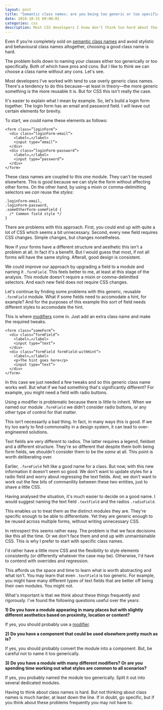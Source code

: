 ```yaml
---
layout: post
title: "Semantic class names: are you being too generic or too specific?"
date: 2016-10-31 09:00:01
categories: css
description: Most CSS developers I know don't think too hard about their choice of class names. In this article we'll take a good look at the impact of our choices.
---
```


Even if you’re completely sold on [semantic class names](http://maintainablecss.com/chapters/semantics/) and avoid stylistic and behavioural class names altogether, choosing a good class name is hard.

The problem boils down to naming your classes either too generically or too specifically. Both of which have pros and cons. But I like to think we can choose a class name without any cons. Let's see.

Most developers I've worked with tend to use overly generic class names. There's a tendency to do this because&mdash;at least in theory&mdash;the more generic something is the more reusable it is. But for CSS this isn't really the case.

It's easier to explain what I mean by example. So, let's build a login form together. The login form has an email and password field. I will leave out certain elements for brevity.

To start, we could name these elements as follows:

    <form class=”loginForm”>
      <div class=”loginForm-email”>
        <label>…</label>
        <input type=”email”>
      </div>
      <div class=”loginForm-password”>
        <label>…</label>
        <input type=”password”>
      </div>
    </form>

These class names are coupled to this one module. They can't be reused elsewhere. This is good because we can style the form without affecting other forms. On the other hand, by using a mixin or comma-delimitting selectors we *can* reuse the *styles*:

    .loginForm-email,
    .loginForm-password,
    .someOtherForm-someField {
      /* Common field style */
    }

There are problems with this approach. First, you could end up with quite a lot of CSS which seems a bit unnecessary. Second, every new field requires CSS changes. Simple changes, but changes nonetheless.

Now if your forms have a different structure and aesthetic this isn't a problem at all. In fact it's a benefit. But I would guess that most, if not all forms will have the same styling. Afterall, good design is consistent.

We could improve our approach by upgrading a field to a module and naming it `.formField`. This feels better to me, at least at this stage of the analysis. This module doesn't require a mixin or comma-delimitted selectors. And each new field does not require CSS changes.

Let's continue by finding some problems with this generic, reusable `.formField` module. What if some fields need to accomodate a hint, for example? And for the purposes of this example this sort of field needs different styles to accomodate the hint.

This is where [modifiers](http://maintainablecss.com/chapters/modifiers/) come in. Just add an extra class name and make the required tweaks.

    <form class=”someForm”>
      <div class=”formField”>
        <label>…</label>
        <input type=”text”>
      </div>
      <div class=”formField formField-withHint”>
        <label>…</label>
        <p>The hint goes here</p>
        <input type=”text”>
      </div>
    </form>

In this case we just needed a few tweaks and so this generic class name works well. But what if we had something that's significantly different? For example, you might need a field with radio buttons.

Using a modifier is problematic because there is little to inherit. When we named our module `.formField` we didn’t consider radio buttons, or any other type of control for that matter.

This isn’t necessarily a bad thing. In fact, in many ways this is good. If we try too early to find commonality in a design system, it can lead to over-engineered solutions.

Text fields are very different to radios. The latter requires a legend, fieldset and a different structure. They're so different that despite them both being form fields, we shouldn't consider them to be the *same* at all. This point is worth deliberating over.

Earlier, `.formField` felt like a good name for a class. But now, with this new information it doesn't seem so good. We don't want to update styles for a radio field and worry about regressing the text fields.  And, we don't want to work out the few bits of commanility between these two entities, just to shave a little CSS.

Having analysed the situation, it's much easier to decide on a good name. I would suggest naming the text field `.textField` and the radios `.radioField`.

This enables us to treat them as the distinct modules they are. They're specific enough to be able to differentiate. Yet they are generic enough to be reused across multiple forms, without writing unnecessary CSS.

In retrospect this seems rather easy. The problem is that we face decisions like this all the time. Or we don't face them and end up with unmaintainable CSS. This is why I prefer to start with specific class names.

I'd rather have a little more CSS and the flexibility to style elements consistently (or differently whatever the case may be). Otherwise, I'd have to contend with overrides and regression.

This affords us the space and time to learn what is worth abstracting and what isn't. You may learn that even `.textField` is too generic. For example, you might have many different types of text fields that are better off being their own modules. You might not.

What's important is that we think about these things frequently and rigorously. I've found the following questions useful over the years:

**1) Do you have a module appearing in many places but with slightly different aesthetics based on proximity, location or content?**

If yes, you should probably use a [modifier](http://maintainablecss.com/chapters/modifiers/).

**2) Do you have a component that could be used elsewhere pretty much as is?**

If yes, you should probably convert the module into a component. But, be careful not to name it too generically.

 **3) Do you have a module with many different modifiers? Or are you spending time working out what styles are common to all scenarios?**

If yes, you probably named the module too generically. Split it out into several dedicated modules.

Having to think about class names is hard. But not thinking about class names is much harder, at least down the line. If in doubt, go specific, but if you think about these problems frequently you may not have to.